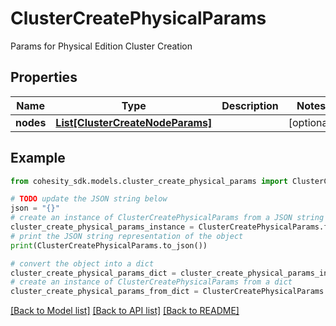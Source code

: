 # ClusterCreatePhysicalParams

Params for Physical Edition Cluster Creation

## Properties

Name | Type | Description | Notes
------------ | ------------- | ------------- | -------------
**nodes** | [**List[ClusterCreateNodeParams]**](ClusterCreateNodeParams.md) |  | [optional] 

## Example

```python
from cohesity_sdk.models.cluster_create_physical_params import ClusterCreatePhysicalParams

# TODO update the JSON string below
json = "{}"
# create an instance of ClusterCreatePhysicalParams from a JSON string
cluster_create_physical_params_instance = ClusterCreatePhysicalParams.from_json(json)
# print the JSON string representation of the object
print(ClusterCreatePhysicalParams.to_json())

# convert the object into a dict
cluster_create_physical_params_dict = cluster_create_physical_params_instance.to_dict()
# create an instance of ClusterCreatePhysicalParams from a dict
cluster_create_physical_params_from_dict = ClusterCreatePhysicalParams.from_dict(cluster_create_physical_params_dict)
```
[[Back to Model list]](../README.md#documentation-for-models) [[Back to API list]](../README.md#documentation-for-api-endpoints) [[Back to README]](../README.md)


